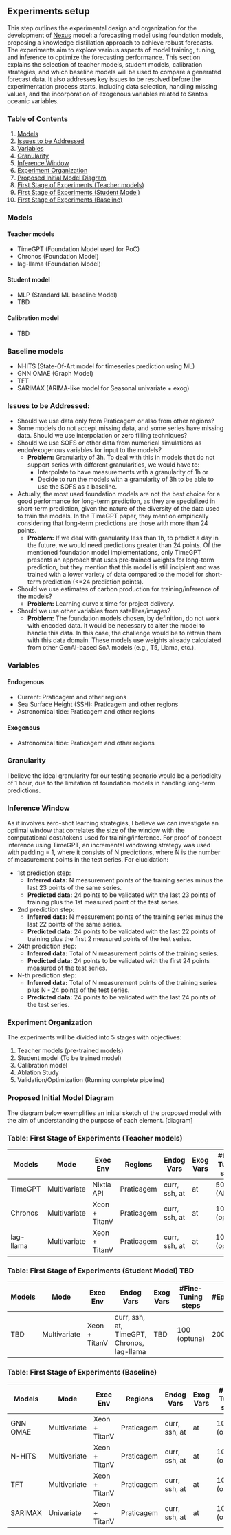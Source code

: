 ## Experiments setup

This step outlines the experimental design and organization for the development of [Nexus](https://github.com/fialhocoelho/Nexus/) model: a forecasting model using foundation models,
proposing a knowledge distillation approach to achieve robust forecasts. The experiments aim to explore various aspects of model training, tuning, and inference to optimize the forecasting performance.
This section explains the selection of teacher models, student models, calibration strategies, and which baseline models will be used to compare a generated forecast data.
It also addresses key issues to be resolved before the experimentation process starts, including data selection, handling missing values, and the incorporation of exogenous variables related to Santos oceanic variables.

### Table of Contents
1. [Models](#models)
2. [Issues to be Addressed](#issues-to-be-addressed)
3. [Variables](#variables)
4. [Granularity](#granularity)
5. [Inference Window](#inference-window)
6. [Experiment Organization](#experiment-organization)
7. [Proposed Initial Model Diagram](#proposed-initial-model-diagram)
8. [First Stage of Experiments (Teacher models)](#first-stage-of-experiments-teacher-models)
9. [First Stage of Experiments (Student Model)](#first-stage-of-experiments-student-model-tbd)
10. [First Stage of Experiments (Baseline)](#first-stage-of-experiments-baseline)

### Models
#### Teacher models 
* TimeGPT (Foundation Model used for PoC)
* Chronos (Foundation Model)
* lag-llama (Foundation Model)
#### Student model
* MLP (Standard ML baseline Model)
* TBD
#### Calibration model
* TBD
### Baseline models
* NHITS (State-Of-Art model for timeseries prediction using ML)
* GNN OMAE (Graph Model)
* TFT 
* SARIMAX (ARIMA-like model for Seasonal univariate + exog)

### Issues to be Addressed:
* Should we use data only from Praticagem or also from other regions? 
* Some models do not accept missing data, and some series have missing data. Should we use interpolation or zero filling techniques?
* Should we use SOFS or other data from numerical simulations as endo/exogenous variables for input to the models?
    * **Problem:** Granularity of 3h. To deal with this in models that do not support series with different granularities, we would have to:
        * Interpolate to have measurements with a granularity of 1h or
        * Decide to run the models with a granularity of 3h to be able to use the SOFS as a baseline.
* Actually, the most used foundation models are not the best choice for a good performance for long-term prediction, as they are specialized in short-term prediction, given the nature of the diversity of the data used to train the models. In the TimeGPT paper, they mention empirically considering that long-term predictions are those with more than 24 points.
    * **Problem:** If we deal with granularity less than 1h, to predict a day in the future, we would need predictions greater than 24 points. Of the mentioned foundation model implementations, only TimeGPT presents an approach that uses pre-trained weights for long-term prediction, but they mention that this model is still incipient and was trained with a lower variety of data compared to the model for short-term prediction (<=24 prediction points).
* Should we use estimates of carbon production for training/inference of the models?
    * **Problem:** Learning curve x time for project delivery.
* Should we use other variables from satellites/images?
    * **Problem:** The foundation models chosen, by definition, do not work with encoded data. It would be necessary to alter the model to handle this data. In this case, the challenge would be to retrain them with this data domain. These models use weights already calculated from other GenAI-based SoA models (e.g., T5, Llama, etc.).

### Variables
#### Endogenous
* Current: Praticagem and other regions
* Sea Surface Height (SSH): Praticagem and other regions
* Astronomical tide: Praticagem and other regions
#### Exogenous
* Astronomical tide: Praticagem and other regions

### Granularity
I believe the ideal granularity for our testing scenario would be a periodicity of 1 hour, due to the limitation of foundation models in handling long-term predictions.

### Inference Window
As it involves zero-shot learning strategies, I believe we can investigate an optimal window that correlates the size of the window with the computational cost/tokens used for training/inference. For proof of concept inference using TimeGPT, an incremental windowing strategy was used with padding = 1, where it consists of N predictions, where N is the number of measurement points in the test series. For elucidation:
* 1st prediction step:
    * **Inferred data:** N measurement points of the training series minus the last 23 points of the same series.
    * **Predicted data:** 24 points to be validated with the last 23 points of training plus the 1st measured point of the test series.  
* 2nd prediction step: 
    * **Inferred data:** N measurement points of the training series minus the last 22 points of the same series.
    * **Predicted data:** 24 points to be validated with the last 22 points of training plus the first 2 measured points of the test series.  
* 24th prediction step: 
    * **Inferred data:** Total of N measurement points of the training series.
    * **Predicted data:** 24 points to be validated with the first 24 points measured of the test series.
* N-th prediction step: 
    * **Inferred data:** Total of N measurement points of the training series plus N - 24 points of the test series.
    * **Predicted data:** 24 points to be validated with the last 24 points of the test series.

### Experiment Organization
The experiments will be divided into 5 stages with objectives:
1. Teacher models (pre-trained models)
1. Student model (To be trained model)
1. Calibration model
1. Ablation Study
1. Validation/Optimization (Running complete pipeline)

### Proposed Initial Model Diagram
The diagram below exemplifies an initial sketch of the proposed model with the aim of understanding the purpose of each element. 
[diagram]

### Table: First Stage of Experiments (Teacher models)

| Models    | Mode               | Exec Env      | Regions    | Endog Vars    | Exog Vars | #Fine-Tuning steps | #Epochs |
|-----------|--------------------|---------------|------------|---------------|-----------|--------------------|---------|
| TimeGPT   | Multivariate       | Nixtla API    | Praticagem | curr, ssh, at | at        | 500 (API)          | N/A     |
| Chronos   | Multivariate       | Xeon + TitanV | Praticagem | curr, ssh, at | at        | 100 (optuna)       | 200     |
| lag-llama | Multivariate       | Xeon + TitanV | Praticagem | curr, ssh, at | at        | 100 (optuna)       | 200     |


### Table: First Stage of Experiments (Student Model) TBD

| Models    | Mode         | Exec Env      | Endog Vars                                 | Exog Vars | #Fine-Tuning steps | #Epochs |
|-----------|--------------|---------------|--------------------------------------------|-----------|--------------------|---------|
| TBD       | Multivariate | Xeon + TitanV | curr, ssh, at, TimeGPT, Chronos, lag-llama | TBD       | 100 (optuna)       | 200     |


### Table: First Stage of Experiments (Baseline)

| Models    | Mode               | Exec Env      | Regions    | Endog Vars    | Exog Vars | #Fine-Tuning steps | #Epochs |
|-----------|--------------------|---------------|------------|---------------|-----------|--------------------|---------|
| GNN OMAE  | Multivariate       | Xeon + TitanV | Praticagem | curr, ssh, at | at        | 100 (optuna)       | 200     |
| N-HITS    | Multivariate       | Xeon + TitanV | Praticagem | curr, ssh, at | at        | 100 (optuna)       | 200     |
| TFT       | Multivariate       | Xeon + TitanV | Praticagem | curr, ssh, at | at        | 100 (optuna)       | 200     |
| SARIMAX   | Univariate         | Xeon + TitanV | Praticagem | curr, ssh, at | at        | 100 (optuna)       | N/A     |
